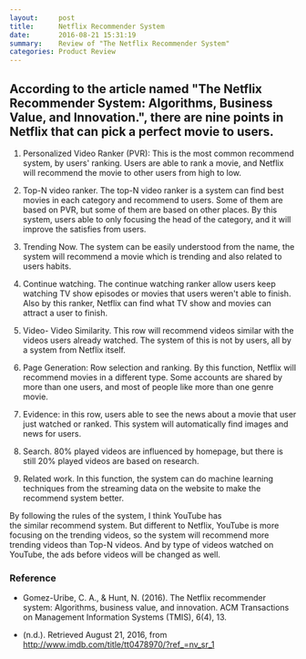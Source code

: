 ```yaml
---
layout:     post
title:      Netflix Recommender System
date:       2016-08-21 15:31:19
summary:    Review of "The Netflix Recommender System"
categories: Product Review
---
```


## According to the article named "The Netflix Recommender System: Algorithms, Business Value, and Innovation.", there are nine points in Netflix that can pick a perfect movie to users.

1. Personalized Video Ranker (PVR): This is the most common recommend system, by users' ranking. Users are able to rank a movie, and Netflix will recommend the movie to other users from high to low.

2. Top-N video ranker. The top-N video ranker is a system can find best movies in each category and recommend to users. Some of them are based on PVR, but some of them are based on other places. By this system, users able to only focusing the head of the category, and it will improve the satisfies from users.

3. Trending Now. The system can be easily understood from the name, the system will recommend a movie which is trending and also related to users habits.

4. Continue watching. The continue watching ranker allow users keep watching TV show episodes or movies that users weren't able to finish. Also by this ranker, Netflix can find what TV show and movies can attract a user to finish.

5. Video- Video Similarity. This row will recommend videos similar with the videos users already watched. The system of this is not by users, all by a system from Netflix itself.

6. Page Generation: Row selection and ranking. By this function, Netflix will recommend movies in a different type. Some accounts are shared by more than one users, and most of people like more than one genre movie.

7. Evidence: in this row, users able to see the news about a movie that user just watched or ranked. This system will automatically find images and news for users.

8. Search. 80% played videos are influenced by homepage, but there is still 20% played videos are based on research.

9. Related work. In this function, the system can do machine learning techniques from the streaming data on the website to make the recommend system better.

By following the rules of the system, I think YouTube has the similar recommend system. But different to Netflix, YouTube is more focusing on the trending videos, so the system will recommend more trending videos than Top-N videos. And by type of videos watched on YouTube, the ads before videos will be changed as well.

### Reference

* Gomez-Uribe, C. A., & Hunt, N. (2016). The Netflix recommender system: Algorithms, business value, and innovation. ACM Transactions on Management Information Systems (TMIS), 6(4), 13.

* (n.d.). Retrieved August 21, 2016, from http://www.imdb.com/title/tt0478970/?ref_=nv_sr_1
